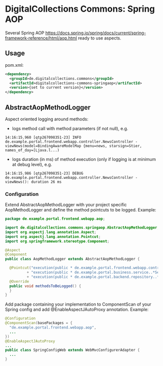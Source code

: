 # DigitalCollections Commons: Spring AOP

Several Spring AOP <https://docs.spring.io/spring/docs/current/spring-framework-reference/html/aop.html> ready to use aspects.

## Usage

pom.xml:
```xml
<dependency>
  <groupId>de.digitalcollections.commons</groupId>
  <artifactId>digitalcollections-commons-springaop</artifactId>
  <version>{set to current version}</version>
</dependency>
```

## AbstractAopMethodLogger

Aspect oriented logging around methods:

- logs method call with method parameters (if not null), e.g.

```
14:16:15.960 [qtp267098351-23] INFO de.example.portal.frontend.webapp.controller.NewsController - viewNews(model=BindingAwareModelMap {menu=news, starsign=Stier, names_of_day=[Ljava.l...)
```

- logs duration (in ms) of method execution (only if logging is at minimum at debug level), e.g.

```
14:16:15.986 [qtp267098351-23] DEBUG de.example.portal.frontend.webapp.controller.NewsController - viewNews(): duration 26 ms
```

### Configuration

Extend AbstractAopMethodLogger with your project specific AopMethodLogger and define the method pointcuts to be logged. Example:

```java
package de.example.portal.frontend.webapp.aop;

import de.digitalcollections.commons.springaop.AbstractAopMethodLogger;
import org.aspectj.lang.annotation.Aspect;
import org.aspectj.lang.annotation.Pointcut;
import org.springframework.stereotype.Component;

@Aspect
@Component
public class AopMethodLogger extends AbstractAopMethodLogger {

  @Pointcut("execution(public * de.example.portal.frontend.webapp.controller..*Controller.*(..)) || "
          + "execution(public * de.example.portal.business.service..*Service.*(..)) || "
          + "execution(public * de.example.portal.backend.repository..*.*Repository.*(..))")
  @Override
  public void methodsToBeLogged() {
  }
}
```

Add package containing your implementation to ComponentScan of your Spring config and add @EnableAspectJAutoProxy annotation. Example:

```java
@Configuration
@ComponentScan(basePackages = {
  "de.example.portal.frontend.webapp.aop",
  ...
})
@EnableAspectJAutoProxy
...
public class SpringConfigWeb extends WebMvcConfigurerAdapter {
  ...
}
```